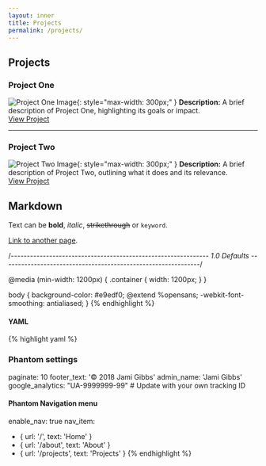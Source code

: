 ```yaml
---
layout: inner
title: Projects
permalink: /projects/
---
```


## Projects

<div class="projects">

### Project One
![Project One Image](assets/images/project1.jpg){: style="max-width: 300px;" }
**Description:** A brief description of Project One, highlighting its goals or impact.  
[View Project](https://example.com/project1)

---

### Project Two
![Project Two Image](assets/images/project2.jpg){: style="max-width: 300px;" }
**Description:** A brief description of Project Two, outlining what it does and its relevance.  
[View Project](https://example.com/project2)

## Markdown

Text can be **bold**, _italic_, ~~strikethrough~~ or `keyword`.

[Link to another page](/index.html).

/*--------------------------------------------------------------
	1.0 Defaults
--------------------------------------------------------------*/

@media (min-width: 1200px) {
  .container {
    width: 1200px;
  }
}

body {
  background-color: #e9edf0;
  @extend %opensans;
  -webkit-font-smoothing: antialiased;
}
{% endhighlight %}

#### YAML

{% highlight yaml %}
### Phantom settings
paginate: 10
footer_text: '© 2018 Jami Gibbs'
admin_name: 'Jami Gibbs'
google_analytics: "UA-9999999-99" # Update with your own tracking ID

#### Phantom Navigation menu
enable_nav: true
nav_item:
  - { url: '/', text: 'Home' }
  - { url: '/about', text: 'About' }
  - { url: '/projects', text: 'Projects' }
{% endhighlight %}